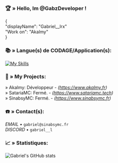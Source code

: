 
### 🏆​ » Hello, Im @GabzDeveloper !

{  
"displayName": "Gabriel__lrx"  
"Work on": "Akalmy"  
} 

### 📚​ » Langue(s) de CODAGE/Application(s):

[![My Skills](https://skillicons.dev/icons?i=java,gitlab,html,mysql,pr&theme=light)](https://skillicons.dev)

### 📍​ » My Projects:

» Akalmy: Développeur - *(https://www.akalmy.fr)*  
» SatariaMC: Fermé. - *(https://www.satariamc.tech)*  
» SinabsyMC: Fermé. - *(https://www.sinabsymc.fr)*  


### ☎️​ » Contact(s):

*EMAIL* • `gabriel@sinabsymc.fr`  
*DISCORD* • `gabriel__l`

### 📈​ » Statistiques: 

![Gabriel's GitHub stats](https://github-readme-stats.vercel.app/api?username=GabzDeveloper&show_icons=true&theme=radical)
